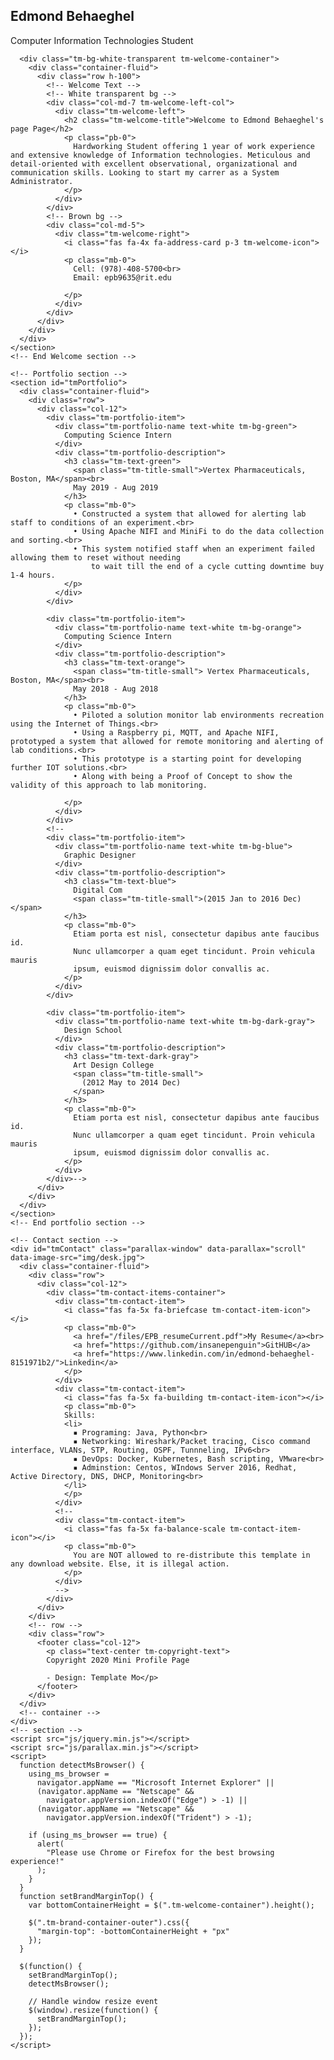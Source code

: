 <html lang="en">
  <head>
    <meta charset="UTF-8" />
    <meta name="viewport" content="width=device-width, initial-scale=1.0" />
    <meta http-equiv="X-UA-Compatible" content="ie=edge" />
    <link rel="stylesheet" href="https://fonts.googleapis.com/css?family=Open+Sans:400,600" />
    <link rel="stylesheet" href="css/all.min.css" />
    <link rel="stylesheet" href="css/bootstrap.min.css" />
    <link rel="stylesheet" href="css/templatemo-style.css" />
    <title>Edmond Behaeghel Profile</title>
    
<!--
Mini Profile Template
https://templatemo.com/tm-530-mini-profile
-->
  </head>
  <body>
    <!-- Welcome Section -->
    <section id="tmWelcome" class="parallax-window" data-parallax="scroll" data-image-src="img/network.jpg">
      <div class="container-fluid tm-brand-container-outer">
        <div class="row">
          <div class="col-12">
            <!-- Logo Area -->
            <!-- Black transparent bg -->
            <div class="ml-auto mr-0 tm-bg-black-transparent text-white tm-brand-container-inner">
              <div class="tm-brand-container text-center">
                <h1 class="tm-brand-name">Edmond Behaeghel</h1>
                <p class="tm-brand-description mb-0">Computer Information Technologies Student</p>
              </div>
            </div>
          </div>
        </div>
      </div>

      <div class="tm-bg-white-transparent tm-welcome-container">
        <div class="container-fluid">
          <div class="row h-100">
            <!-- Welcome Text -->
            <!-- White transparent bg -->
            <div class="col-md-7 tm-welcome-left-col">
              <div class="tm-welcome-left">
                <h2 class="tm-welcome-title">Welcome to Edmond Behaeghel's page Page</h2>
                <p class="pb-0">
                  Hardworking Student offering 1 year of work experience and extensive knowledge of Information technologies. Meticulous and detail-oriented with excellent observational, organizational and communication skills. Looking to start my carrer as a System Administrator.
                </p>
              </div>
            </div>
            <!-- Brown bg -->
            <div class="col-md-5">
              <div class="tm-welcome-right">
                <i class="fas fa-4x fa-address-card p-3 tm-welcome-icon"></i>
                <p class="mb-0">
                  Cell: (978)-408-5700<br>
                  Email: epb9635@rit.edu  

                </p>
              </div>
            </div>
          </div>
        </div>
      </div>
    </section>
    <!-- End Welcome section -->

    <!-- Portfolio section -->
    <section id="tmPortfolio">
      <div class="container-fluid">
        <div class="row">
          <div class="col-12">
            <div class="tm-portfolio-item">
              <div class="tm-portfolio-name text-white tm-bg-green">
                Computing Science Intern 
              </div>
              <div class="tm-portfolio-description">
                <h3 class="tm-text-green">
                  <span class="tm-title-small">Vertex Pharmaceuticals, Boston, MA</span><br>
                  May 2019 - Aug 2019
                </h3>
                <p class="mb-0">
                  •	Constructed a system that allowed for alerting lab staff to conditions of an experiment.<br>
                  •	Using Apache NIFI and MiniFi to do the data collection and sorting.<br>
                  •	This system notified staff when an experiment failed allowing them to reset without needing 
                      to wait till the end of a cycle cutting downtime buy 1-4 hours. 
                </p>
              </div>
            </div>

            <div class="tm-portfolio-item">
              <div class="tm-portfolio-name text-white tm-bg-orange">
                Computing Science Intern 
              </div>
              <div class="tm-portfolio-description">
                <h3 class="tm-text-orange">
                  <span class="tm-title-small"> Vertex Pharmaceuticals, Boston, MA</span><br>
                  May 2018 - Aug 2018
                </h3>
                <p class="mb-0">
                  •	Piloted a solution monitor lab environments recreation using the Internet of Things.<br>
                  •	Using a Raspberry pi, MQTT, and Apache NIFI, prototyped a system that allowed for remote monitoring and alerting of lab conditions.<br>
                  •	This prototype is a starting point for developing further IOT solutions.<br>
                  •	Along with being a Proof of Concept to show the validity of this approach to lab monitoring.

                </p>
              </div>
            </div>
            <!--
            <div class="tm-portfolio-item">
              <div class="tm-portfolio-name text-white tm-bg-blue">
                Graphic Designer
              </div>
              <div class="tm-portfolio-description">
                <h3 class="tm-text-blue">
                  Digital Com
                  <span class="tm-title-small">(2015 Jan to 2016 Dec)</span>
                </h3>
                <p class="mb-0">
                  Etiam porta est nisl, consectetur dapibus ante faucibus id.
                  Nunc ullamcorper a quam eget tincidunt. Proin vehicula mauris
                  ipsum, euismod dignissim dolor convallis ac.
                </p>
              </div>
            </div>

            <div class="tm-portfolio-item">
              <div class="tm-portfolio-name text-white tm-bg-dark-gray">
                Design School
              </div>
              <div class="tm-portfolio-description">
                <h3 class="tm-text-dark-gray">
                  Art Design College
                  <span class="tm-title-small">
                    (2012 May to 2014 Dec)
                  </span>
                </h3>
                <p class="mb-0">
                  Etiam porta est nisl, consectetur dapibus ante faucibus id.
                  Nunc ullamcorper a quam eget tincidunt. Proin vehicula mauris
                  ipsum, euismod dignissim dolor convallis ac.
                </p>
              </div>
            </div>-->
          </div>
        </div>
      </div>
    </section>
    <!-- End portfolio section -->

    <!-- Contact section -->
    <div id="tmContact" class="parallax-window" data-parallax="scroll" data-image-src="img/desk.jpg">
      <div class="container-fluid">
        <div class="row">
          <div class="col-12">
            <div class="tm-contact-items-container">
              <div class="tm-contact-item">
                <i class="fas fa-5x fa-briefcase tm-contact-item-icon"></i>
                <p class="mb-0">
                  <a href="/files/EPB_resumeCurrent.pdf">My Resume</a><br>
                  <a href="https://github.com/insanepenguin">GitHUB</a>
                  <a href="https://www.linkedin.com/in/edmond-behaeghel-8151971b2/">Linkedin</a>
                </p>
              </div>
              <div class="tm-contact-item">
                <i class="fas fa-5x fa-building tm-contact-item-icon"></i>
                <p class="mb-0">             
                Skills:
                <li>
                  ▪	Programing: Java, Python<br>
                  ▪	Networking: Wireshark/Packet tracing, Cisco command interface, VLANs, STP, Routing, OSPF, Tunnneling, IPv6<br>
                  ▪	DevOps: Docker, Kubernetes, Bash scripting, VMware<br>
                  ▪	Adminstion: Centos, WIndows Server 2016, Redhat, Active Directory, DNS, DHCP, Monitoring<br>
                </li>
                </p>
              </div>
              <!--
              <div class="tm-contact-item">
                <i class="fas fa-5x fa-balance-scale tm-contact-item-icon"></i>
                <p class="mb-0">
                  You are NOT allowed to re-distribute this template in any download website. Else, it is illegal action.
                </p>
              </div>
              -->
            </div>
          </div>
        </div>
        <!-- row -->
        <div class="row">
          <footer class="col-12">
            <p class="text-center tm-copyright-text">
            Copyright 2020 Mini Profile Page 
            
            - Design: Template Mo</p>
          </footer>
        </div>
      </div>
      <!-- container -->
    </div>
    <!-- section -->
    <script src="js/jquery.min.js"></script>
    <script src="js/parallax.min.js"></script>
    <script>
      function detectMsBrowser() {
        using_ms_browser =
          navigator.appName == "Microsoft Internet Explorer" ||
          (navigator.appName == "Netscape" &&
            navigator.appVersion.indexOf("Edge") > -1) ||
          (navigator.appName == "Netscape" &&
            navigator.appVersion.indexOf("Trident") > -1);

        if (using_ms_browser == true) {
          alert(
            "Please use Chrome or Firefox for the best browsing experience!"
          );
        }
      }
      function setBrandMarginTop() {
        var bottomContainerHeight = $(".tm-welcome-container").height();

        $(".tm-brand-container-outer").css({
          "margin-top": -bottomContainerHeight + "px"
        });
      }

      $(function() {
        setBrandMarginTop();
        detectMsBrowser();

        // Handle window resize event
        $(window).resize(function() {
          setBrandMarginTop();
        });
      });
    </script>
  </body>
</html>